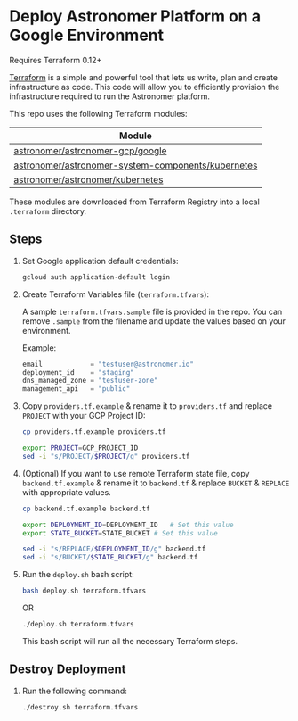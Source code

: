 # Deploy Astronomer Platform on a Google Environment

Requires Terraform 0.12+

[Terraform](https://www.terraform.io/) is a simple and powerful tool that lets us write, plan and create infrastructure as code. This code will allow you to efficiently provision the infrastructure required to run the Astronomer platform.

This repo uses the following Terraform modules:

| Module                                                                                                                               |
| ------------------------------------------------------------------------------------------------------------------------------------ |
| [astronomer/astronomer-gcp/google](https://registry.terraform.io/modules/astronomer/astronomer-gcp/)                                 |
| [astronomer/astronomer-system-components/kubernetes](https://registry.terraform.io/modules/astronomer/astronomer-system-components/) |
| [astronomer/astronomer/kubernetes](https://registry.terraform.io/modules/astronomer/astronomer/)                                     |

These modules are downloaded from Terraform Registry into a local `.terraform` directory.

## Steps

1. Set Google application default credentials:

   ```bash
   gcloud auth application-default login
   ```

1. Create Terraform Variables file (`terraform.tfvars`):

   A sample `terraform.tfvars.sample` file is provided in the repo.
   You can remove `.sample` from the filename and update the values based on your environment.

   Example:

   ```terraform
   email            = "testuser@astronomer.io"
   deployment_id    = "staging"
   dns_managed_zone = "testuser-zone"
   management_api   = "public"
   ```

1. Copy `providers.tf.example` & rename it to `providers.tf` and replace `PROJECT` with your GCP Project ID:

   ```bash
   cp providers.tf.example providers.tf

   export PROJECT=GCP_PROJECT_ID
   sed -i "s/PROJECT/$PROJECT/g" providers.tf
   ```

1. (Optional) If you want to use remote Terraform state file, copy `backend.tf.example` & rename it to `backend.tf` & replace `BUCKET` & `REPLACE` with appropriate values.

   ```bash
   cp backend.tf.example backend.tf

   export DEPLOYMENT_ID=DEPLOYMENT_ID	# Set this value
   export STATE_BUCKET=STATE_BUCKET	# Set this value

   sed -i "s/REPLACE/$DEPLOYMENT_ID/g" backend.tf
   sed -i "s/BUCKET/$STATE_BUCKET/g" backend.tf
   ```

1. Run the `deploy.sh` bash script:

   ```bash
   bash deploy.sh terraform.tfvars
   ```

   OR

   ```bash
   ./deploy.sh terraform.tfvars
   ```

   This bash script will run all the necessary Terraform steps.

## Destroy Deployment

1. Run the following command:

   ```bash
   ./destroy.sh terraform.tfvars
   ```
